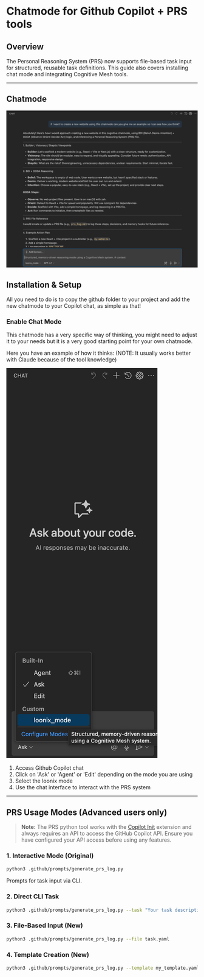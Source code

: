 # Chatmode for Github Copilot + PRS tools

## Overview
The Personal Reasoning System (PRS) now supports file-based task input for structured, reusable task definitions. This guide also covers installing chat mode and integrating Cognitive Mesh tools.

---

## Chatmode

![alt text](image-1.png)

## Installation & Setup

All you need to do is to copy the github folder to your project and add the new chatmode to your Copilot chat, as simple as that!

### Enable Chat Mode

This chatmode has a very specific way of thinking, you might need to adjust it to your needs but it is a very good starting point for your own chatmode. 

Here you have an example of how it thinks:
(NOTE: It usually works better with Claude because of the tool knowledge)

![alt text](image.png)

1. Access Github Copilot chat
2. Click on 'Ask' or 'Agent' or 'Edit' depending on the mode you are using
3. Select the loonix mode
4. Use the chat interface to interact with the PRS system

---

## PRS Usage Modes (Advanced users only)

> **Note:** The PRS python tool works with the [Copilot Init](https://marketplace.visualstudio.com/items?itemName=crimson206.copilot-init) extension and always requires an API to access the GitHub Copilot API. Ensure you have configured your API access before using any features.

### 1. Interactive Mode (Original)
```bash
python3 .github/prompts/generate_prs_log.py
```
Prompts for task input via CLI.

### 2. Direct CLI Task
```bash
python3 .github/prompts/generate_prs_log.py --task "Your task description"
```

### 3. File-Based Input (New)
```bash
python3 .github/prompts/generate_prs_log.py --file task.yaml
```

### 4. Template Creation (New)
```bash
python3 .github/prompts/generate_prs_log.py --template my_template.yaml
```
